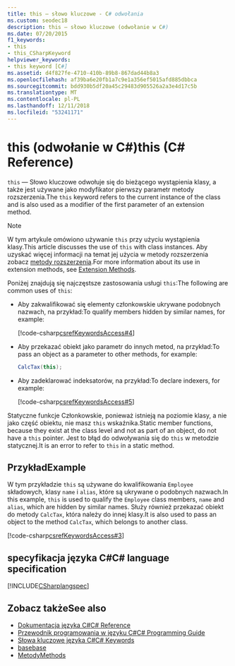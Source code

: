 ```yaml
---
title: this — słowo kluczowe - C# odwołania
ms.custom: seodec18
description: this — słowo kluczowe (odwołanie w C#)
ms.date: 07/20/2015
f1_keywords:
- this
- this_CSharpKeyword
helpviewer_keywords:
- this keyword [C#]
ms.assetid: d4f827fe-4710-410b-89b8-867dad44b8a3
ms.openlocfilehash: af39ba6e20fb1a7c9e1a356ef5015afd885dbbca
ms.sourcegitcommit: bdd930b5df20a45c29483d905526a2a3e4d17c5b
ms.translationtype: MT
ms.contentlocale: pl-PL
ms.lasthandoff: 12/11/2018
ms.locfileid: "53241171"
---
```

# <a name="this-c-reference"></a><span data-ttu-id="66ae1-103">this (odwołanie w C#)</span><span class="sxs-lookup"><span data-stu-id="66ae1-103">this (C# Reference)</span></span>

<span data-ttu-id="66ae1-104">`this` — Słowo kluczowe odwołuje się do bieżącego wystąpienia klasy, a także jest używane jako modyfikator pierwszy parametr metody rozszerzenia.</span><span class="sxs-lookup"><span data-stu-id="66ae1-104">The `this` keyword refers to the current instance of the class and is also used as a modifier of the first parameter of an extension method.</span></span>

> [!NOTE]
> <span data-ttu-id="66ae1-105">W tym artykule omówiono używanie `this` przy użyciu wystąpienia klasy.</span><span class="sxs-lookup"><span data-stu-id="66ae1-105">This article discusses the use of `this` with class instances.</span></span> <span data-ttu-id="66ae1-106">Aby uzyskać więcej informacji na temat jej użycia w metody rozszerzenia zobacz [metody rozszerzenia](../../../csharp/programming-guide/classes-and-structs/extension-methods.md).</span><span class="sxs-lookup"><span data-stu-id="66ae1-106">For more information about its use in extension methods, see [Extension Methods](../../../csharp/programming-guide/classes-and-structs/extension-methods.md).</span></span>

<span data-ttu-id="66ae1-107">Poniżej znajdują się najczęstsze zastosowania usługi `this`:</span><span class="sxs-lookup"><span data-stu-id="66ae1-107">The following are common uses of `this`:</span></span>

- <span data-ttu-id="66ae1-108">Aby zakwalifikować się elementy członkowskie ukrywane podobnych nazwach, na przykład:</span><span class="sxs-lookup"><span data-stu-id="66ae1-108">To qualify members hidden by similar names, for example:</span></span>

  [!code-csharp[csrefKeywordsAccess#4](~/samples/snippets/csharp/VS_Snippets_VBCSharp/csrefKeywordsAccess/CS/csrefKeywordsAccess.cs#4)]  

- <span data-ttu-id="66ae1-109">Aby przekazać obiekt jako parametr do innych metod, na przykład:</span><span class="sxs-lookup"><span data-stu-id="66ae1-109">To pass an object as a parameter to other methods, for example:</span></span>

  ```csharp
  CalcTax(this);
  ```

- <span data-ttu-id="66ae1-110">Aby zadeklarować indeksatorów, na przykład:</span><span class="sxs-lookup"><span data-stu-id="66ae1-110">To declare indexers, for example:</span></span>

  [!code-csharp[csrefKeywordsAccess#5](~/samples/snippets/csharp/VS_Snippets_VBCSharp/csrefKeywordsAccess/CS/csrefKeywordsAccess.cs#5)]

<span data-ttu-id="66ae1-111">Statyczne funkcje Członkowskie, ponieważ istnieją na poziomie klasy, a nie jako część obiektu, nie masz `this` wskaźnika.</span><span class="sxs-lookup"><span data-stu-id="66ae1-111">Static member functions, because they exist at the class level and not as part of an object, do not have a `this` pointer.</span></span> <span data-ttu-id="66ae1-112">Jest to błąd do odwoływania się do `this` w metodzie statycznej.</span><span class="sxs-lookup"><span data-stu-id="66ae1-112">It is an error to refer to `this` in a static method.</span></span>

## <a name="example"></a><span data-ttu-id="66ae1-113">Przykład</span><span class="sxs-lookup"><span data-stu-id="66ae1-113">Example</span></span>

<span data-ttu-id="66ae1-114">W tym przykładzie `this` są używane do kwalifikowania `Employee` składowych, klasy `name` i `alias`, które są ukrywane o podobnych nazwach.</span><span class="sxs-lookup"><span data-stu-id="66ae1-114">In this example, `this` is used to qualify the `Employee` class members, `name` and `alias`, which are hidden by similar names.</span></span> <span data-ttu-id="66ae1-115">Służy również przekazać obiekt do metody `CalcTax`, która należy do innej klasy.</span><span class="sxs-lookup"><span data-stu-id="66ae1-115">It is also used to pass an object to the method `CalcTax`, which belongs to another class.</span></span>

[!code-csharp[csrefKeywordsAccess#3](~/samples/snippets/csharp/VS_Snippets_VBCSharp/csrefKeywordsAccess/CS/csrefKeywordsAccess.cs#3)]

## <a name="c-language-specification"></a><span data-ttu-id="66ae1-116">specyfikacja języka C#</span><span class="sxs-lookup"><span data-stu-id="66ae1-116">C# language specification</span></span>

[!INCLUDE[CSharplangspec](~/includes/csharplangspec-md.md)]

## <a name="see-also"></a><span data-ttu-id="66ae1-117">Zobacz także</span><span class="sxs-lookup"><span data-stu-id="66ae1-117">See also</span></span>

- [<span data-ttu-id="66ae1-118">Dokumentacja języka C#</span><span class="sxs-lookup"><span data-stu-id="66ae1-118">C# Reference</span></span>](../index.md)
- [<span data-ttu-id="66ae1-119">Przewodnik programowania w języku C#</span><span class="sxs-lookup"><span data-stu-id="66ae1-119">C# Programming Guide</span></span>](../../programming-guide/index.md)
- [<span data-ttu-id="66ae1-120">Słowa kluczowe języka C#</span><span class="sxs-lookup"><span data-stu-id="66ae1-120">C# Keywords</span></span>](index.md)
- [<span data-ttu-id="66ae1-121">base</span><span class="sxs-lookup"><span data-stu-id="66ae1-121">base</span></span>](base.md)
- [<span data-ttu-id="66ae1-122">Metody</span><span class="sxs-lookup"><span data-stu-id="66ae1-122">Methods</span></span>](../../programming-guide/classes-and-structs/methods.md)
